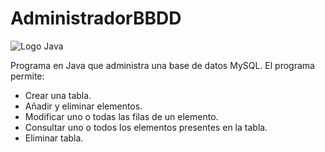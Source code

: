 # AdministradorBBDD

![Logo Java](https://img.shields.io/badge/java-17-red)<br>

Programa en Java que administra una base de datos MySQL. El programa permite:
  - Crear una tabla.
  - Añadir y eliminar elementos.
  - Modificar uno o todas las filas de un elemento.
  - Consultar uno o todos los elementos presentes en la tabla.
  - Eliminar tabla.
